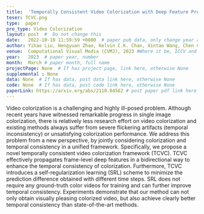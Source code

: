 ```yaml
---
title:  'Temporally Consistent Video Colorization with Deep Feature Propagation and Self-regularization Learning'  #  Paper title, covered by ''
teser: TCVC.png
type:  paper
pro_type: Video Colorization
layout: post  #  Do not change this
date:   2022-10-10 11:59:59 +0800  # paper pub data, only change year and month according to this format
author: Yihao Liu, Hengyuan Zhao, Kelvin C.K. Chan, Xintao Wang, Chen Change Loy, Yu Qiao, Chao Dong
venue:  Computational Visual Media (CVMJ), 2023 #Where it be, ICCV and CVPR remove IEEE Conference on,
year:   2023  # paper year, number
month:  March # paper month, full name
projectPage: None  # If has project page, link here, otherwise None
supplemental : None
data: None  # If has data, post data link here, otherwise None
code: None  # If has data, post code link here, otherwise None
paperLink: https://arxiv.org/abs/2110.04562 # post paper pdf link here
---
```

Video colorization is a challenging and highly ill-posed problem. Although recent years have witnessed remarkable
progress in single image colorization, there is relatively less research effort on video colorization and existing methods always suffer
from severe flickering artifacts (temporal inconsistency) or unsatisfying colorization performance. We address this problem from a new
perspective, by jointly considering colorization and temporal consistency in a unified framework. Specifically, we propose a novel
temporally consistent video colorization framework (TCVC). TCVC effectively propagates frame-level deep features in a bidirectional
way to enhance the temporal consistency of colorization. Furthermore, TCVC introduces a self-regularization learning (SRL) scheme
to minimize the prediction difference obtained with different time steps. SRL does not require any ground-truth color videos for training
and can further improve temporal consistency. Experiments demonstrate that our method can not only obtain visually pleasing
colorized video, but also achieve clearly better temporal consistency than state-of-the-art methods.